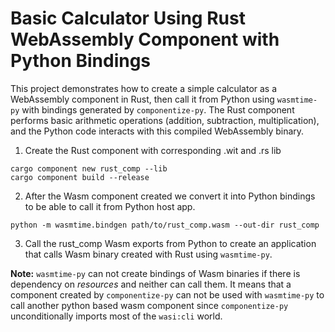 # Basic Calculator Using Rust WebAssembly Component with Python Bindings

This project demonstrates how to create a simple calculator as a WebAssembly component in Rust, then call it from Python using `wasmtime-py` with bindings generated by `componentize-py`. The Rust component performs basic arithmetic operations (addition, subtraction, multiplication), and the Python code interacts with this compiled WebAssembly binary.

1. Create the Rust component with corresponding .wit and .rs lib
```
cargo component new rust_comp --lib
cargo component build --release
```

2. After the Wasm component created we convert it into Python bindings to be able to call it from Python host app.

```
python -m wasmtime.bindgen path/to/rust_comp.wasm --out-dir rust_comp
```

3. Call the rust_comp Wasm exports from Python to create an application that calls Wasm binary created with Rust using `wasmtime-py`. 

**Note:** `wasmtime-py` can not create bindings of Wasm binaries if there is dependency on *resources* and neither can call them. It means that a component created by `componentize-py` can not be used with `wasmtime-py` to call another python based wasm component since `componentize-py` unconditionally imports most of the `wasi:cli` world.